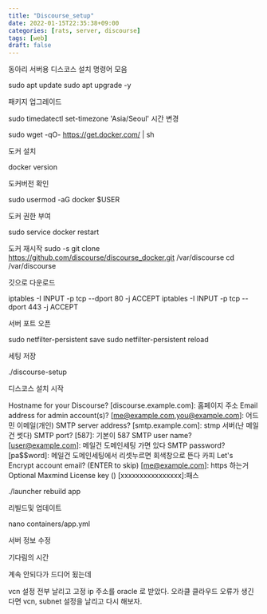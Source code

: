 ```yaml
---
title: "Discourse_setup"
date: 2022-01-15T22:35:38+09:00
categories: [rats, server, discourse]
tags: [web]
draft: false
---
```


동아리 서버용 디스코스 설치 명령어 모음


sudo apt update
sudo apt upgrade -y

패키지 업그레이드

sudo timedatectl set-timezone 'Asia/Seoul'
시간 변경

sudo wget -qO- https://get.docker.com/ | sh

도커 설치

docker version


도커버전 확인

sudo usermod -aG docker $USER


도커 권한 부여

sudo service docker restart

도커 재시작
sudo -s
git clone https://github.com/discourse/discourse_docker.git /var/discourse
cd /var/discourse

깃으로 다운로드

iptables -I INPUT -p tcp --dport 80 -j ACCEPT
iptables -I INPUT -p tcp --dport 443 -j ACCEPT

서버 포트 오픈


sudo netfilter-persistent save
sudo netfilter-persistent reload


세팅 저장

./discourse-setup

디스코스 설치 시작


Hostname for your Discourse? [discourse.example.com]: 홈페이지 주소
Email address for admin account(s)? [me@example.com,you@example.com]: 어드민 이메일(개인)
SMTP server address? [smtp.example.com]: stmp 서버(난 메일건 썻다)
SMTP port? [587]: 기본이 587
SMTP user name? [user@example.com]: 메일건 도메인세팅 가면 있다
SMTP password? [pa$$word]: 메일건 도메인세팅에서 리셋누르면 회색창으로 뜬다 카피
Let's Encrypt account email? (ENTER to skip) [me@example.com]: https 하는거
Optional Maxmind License key () [xxxxxxxxxxxxxxxx]:패스



./launcher rebuild app

리빌드및 업데이트

nano containers/app.yml

서버 정보 수정

기다림의 시간


계속 안되다가 드디어 됬는데

vcn 설정 전부 날리고 고정 ip 주소를 oracle 로 받았다. 오라클 클라우드 오류가 생긴다면 vcn, subnet 설정을 날리고 다시 해보자.